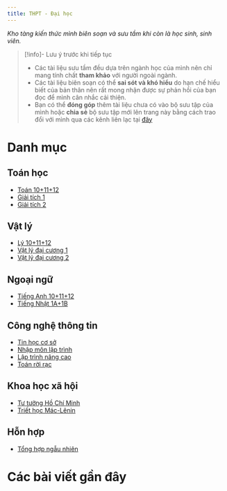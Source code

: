 ```yaml
---
title: THPT - Đại học
---
```

*Kho tàng kiến thức mình biên soạn và sưu tầm khi còn là học sinh, sinh viên.*

> [!info]- Lưu ý trước khi tiếp tục
> - Các tài liệu sưu tầm đều dựa trên ngành học của mình nên chỉ mang tính chất **tham khảo** với người ngoài ngành.
> - Các tài liệu biên soạn có thể **sai sót và khó hiểu** do hạn chế hiểu biết của bản thân nên rất mong nhận được sự phản hồi của bạn đọc để mình cân nhắc cải thiện.
> - Bạn có thể **đóng góp** thêm tài liệu chưa có vào bộ sưu tập của mình hoặc **chia sẻ** bộ sưu tập mới lên trang này bằng cách trao đổi với mình qua các kênh liên lạc tại <a href="#footer">đây</a>

# Danh mục

## Toán học
- [Toán 10+11+12](https://drive.google.com/drive/folders/1-qYYv-LNpEqtF8BAvRFYpUHCVd1TkFnW?usp=sharing)
- [Giải tích 1](https://drive.google.com/drive/folders/1jYSeXKwBdG_kN-uKDMtaw8HjOTXij8T_?usp=sharing)
- [Giải tích 2](https://drive.google.com/drive/folders/1jdeJeeMBYHd4QWXJc-IueZuoVrH9oGdP?usp=sharing)

## Vật lý
- [Lý 10+11+12](https://drive.google.com/drive/folders/1UHnTsV-s52TuSr5_ZhKSogYBwEcfhfFH?usp=sharing)
- [Vật lý đại cương 1](https://drive.google.com/drive/folders/1t335FufspUvykw9GwpiRaOudYoosM4Jy?usp=sharing)
- [Vật lý đại cương 2](https://drive.google.com/drive/folders/1t3HvlHNsb6p-zrME6re_YzmlVNZQQrOg?usp=sharing)

## Ngoại ngữ
- [Tiếng Anh 10+11+12](https://drive.google.com/drive/folders/14GbftHNfF400e6MC8WNPmZpt5bv69Jcs?usp=sharing)
- [Tiếng Nhật 1A+1B](https://drive.google.com/drive/folders/11S6oC67DxUMxqUer43dn543IPgPzxDaB?usp=sharing)

## Công nghệ thông tin
- [Tin học cơ sở](https://drive.google.com/drive/folders/11363rgCiUozDZxqQPTU9__QkPgtvE6CT?usp=sharing)
- [Nhập môn lập trình](https://drive.google.com/drive/folders/10xqjd4lVblO9jVNaA-ftEBSfCUIevPg-?usp=sharing)
- [Lập trình nâng cao](https://drive.google.com/drive/folders/10xiI8ofENTTuoniCROFaZV8vPute0J7O?usp=sharing)
- [Toán rời rạc](https://drive.google.com/drive/folders/1jqh1XDAy-IMVbbcYck6yolbpEzbqeTCV?usp=sharing)

## Khoa học xã hội
- [Tư tưởng Hồ Chí Minh](https://drive.google.com/drive/folders/1IU6sq9EwU9SuburBi6Pt1LOctGF3jLJq?usp=sharing)
- [Triết học Mác-Lênin](https://drive.google.com/drive/folders/13DIA59CibNYqCYUQZBwFmV-uP30CSLpM?usp=sharing)

## Hỗn hợp
- [Tổng hợp ngẫu nhiên](https://drive.google.com/drive/folders/1aGjz73E8bqIkpkWLGwv7UtNtaJPgcXEZ?usp=sharing)

# Các bài viết gần đây
